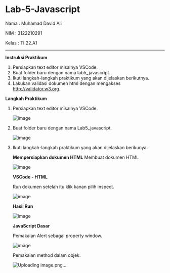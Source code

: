 # Lab-5-Javascript

Nama   : Muhamad David Ali

NIM    : 3122210291

Kelas  : TI.22.A1

<hr>

**Instruksi Praktikum**
1. Persiapkan text editor misalnya VSCode.
2. Buat folder baru dengan nama lab5_javascript.
3. Ikuti langkah-langkah praktikum yang akan dijelaskan berikutnya.
4. Lakukan validasi dokumen html dengan mengakses http://validator.w3.org.

**Langkah Praktikum**

1. Persiapkan text editor misalnya VSCode.

   ![image](https://github.com/Luxcario/Lab-5-Javascript/assets/116184002/beae4e76-adbe-4a9d-bc02-7b4e849c5629)

2. Buat folder baru dengan nama Lab5_javascript.

   ![image](https://github.com/Luxcario/Lab-5-Javascript/assets/116184002/4ee0b877-6985-4495-a9fc-c7b8ece61172)

3. Ikuti langkah-langkah praktikum yang akan dijelaskan berikunya.

   **Mempersiapkan dokumen HTML**
   Membuat dokumen HTML

   ![image](https://github.com/Luxcario/Lab-5-Javascript/assets/116184002/656e5c04-ab53-4f12-a79c-0ece31ffdef8)

   **VSCode - HTML**
   
   Run dokumen setelah itu klik kanan pilih inspect.

   ![image](https://github.com/Luxcario/Lab-5-Javascript/assets/116184002/b34dbad4-6a65-451e-9069-bb4ffa980ea9)

   **Hasil Run**
   
   ![image](https://github.com/Luxcario/Lab-5-Javascript/assets/116184002/1f81a3d1-fc39-4363-96b3-b59fbd2e42e7)

   **JavaScript Dasar**

   Pemakaian Alert sebagai property window.

   ![image](https://github.com/Luxcario/Lab-5-Javascript/assets/116184002/331808ce-9a5b-448f-82ca-878cf562f788)

   Pemakaian method dalam objek.

   ![Uploading image.png…]()




   

   
   
